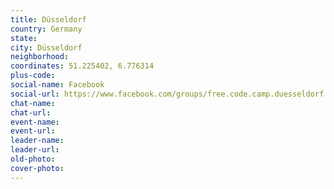 ```yaml
---
title: Düsseldorf
country: Germany
state: 
city: Düsseldorf
neighborhood: 
coordinates: 51.225402, 6.776314
plus-code:
social-name: Facebook
social-url: https://www.facebook.com/groups/free.code.camp.duesseldorf
chat-name:
chat-url:
event-name:
event-url:
leader-name:
leader-url:
old-photo: 
cover-photo:
---
```

